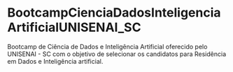 # BootcampCienciaDadosInteligenciaArtificialUNISENAI_SC
Bootcamp  de Ciência de Dados e Inteligência Artificial oferecido pelo UNISENAI - SC com o objetivo de selecionar os candidatos para Residência em Dados e Inteligência artificial. 
